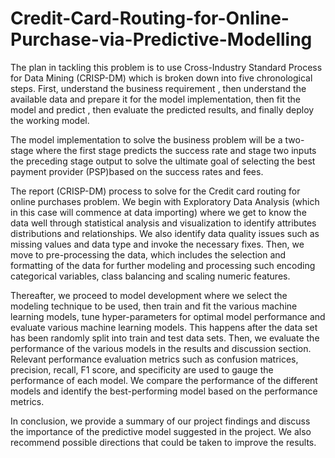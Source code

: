 # Credit-Card-Routing-for-Online-Purchase-via-Predictive-Modelling
The plan in tackling this problem is to use Cross-Industry Standard Process for Data Mining
(CRISP-DM) which is broken down into five chronological steps. First, understand the business
requirement , then understand the available data and prepare it for the model implementation,
then fit the model and predict , then evaluate the predicted results, and finally deploy the
working model.

The model implementation to solve the business problem will be a two-stage where the first
stage predicts the success rate and stage two inputs the preceding stage output to solve the
ultimate goal of selecting the best payment provider (PSP)based on the success rates and fees.

The report (CRISP-DM) process to solve for the Credit card routing for online purchases
problem. We begin with Exploratory Data Analysis (which in this case will commence at data
importing) where we get to know the data well through statistical analysis and visualization to
identify attributes distributions and relationships. We also identify data quality issues such as
missing values and data type and invoke the necessary fixes. Then, we move to pre-processing
the data, which includes the selection and formatting of the data for further modeling and
processing such encoding categorical variables, class balancing and scaling numeric features.

Thereafter, we proceed to model development where we select the modeling technique to be
used, then train and fit the various machine learning models, tune hyper-parameters for optimal
model performance and evaluate various machine learning models. This happens after the data
set has been randomly split into train and test data sets. Then, we evaluate the performance
of the various models in the results and discussion section. Relevant performance evaluation
metrics such as confusion matrices, precision, recall, F1 score, and specificity are used to gauge
the performance of each model. We compare the performance of the different models and identify
the best-performing model based on the performance metrics.

In conclusion, we provide a summary of our project findings and discuss the importance of
the predictive model suggested in the project. We also recommend possible directions that
could be taken to improve the results.

